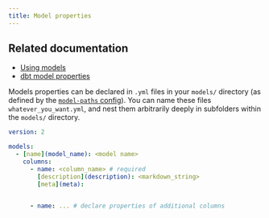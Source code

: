 ```yaml
---
title: Model properties
---
```


## Related documentation
- [Using models](https://docs.getdbt.com/docs/build/models)
- [dbt model properties](https://docs.getdbt.com/reference/model-properties)

Models properties can be declared in `.yml` files in your `models/` directory (as defined by the [`model-paths` config](model-paths)).
You can name these files `whatever_you_want.yml`, and nest them arbitrarily deeply in subfolders within the `models/` directory.

<File name='models/<filename>.yml'>

```yml
version: 2

models:
  - [name](model_name): <model name>
    columns:
      - name: <column_name> # required
        [description](description): <markdown_string>
        [meta](meta):


      - name: ... # declare properties of additional columns

```

</File>

<!---
FAQs
- Do I need to declare every column for it to render in documentation?
--->
